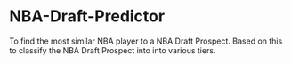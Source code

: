 # NBA-Draft-Predictor
To find the most similar NBA player to a NBA Draft Prospect. Based on this to classify the NBA Draft Prospect into into various tiers.   

